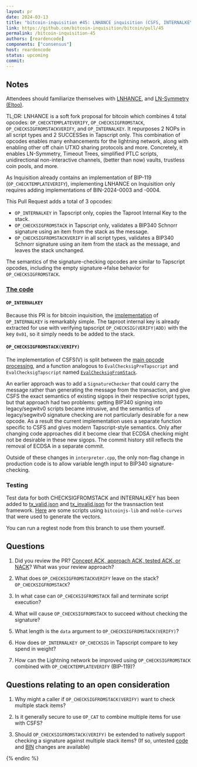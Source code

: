 ```yaml
---
layout: pr
date: 2024-03-13
title: "bitcoin-inquisition #45: LNHANCE inquisition (CSFS, INTERNALKEY)"
link: https://github.com/bitcoin-inquisition/bitcoin/pull/45
permalink: /bitcoin-inquisition-45
authors: [reardencode]
components: ["consensus"]
host: reardencode
status: upcoming
commit:
---
```


## Notes

Attendees should familiarize themselves with
[LNHANCE](https://delvingbitcoin.org/t/lnhance-bips-and-implementation/376),
and [LN-Symmetry (Eltoo)](https://bitcoinops.org/en/topics/eltoo/).

TL;DR: LNHANCE is a soft fork proposal for bitcoin which combines 4 total
opcodes: `OP_CHECKTEMPLATEVERIFY`, `OP_CHECKSIGFROMSTACK`,
`OP_CHECKSIGFROMSTACKVERIFY`, and `OP_INTERNALKEY`. It repurposes 2 NOPs in
all script types and 2 SUCCESSes in Tapscript only. This combination of
opcodes enables many enhancements for the lightning network, along with
enabling other off chain UTXO sharing protocols and more. Concretely, it
enables LN-Symmetry, Timeout Trees, simplified PTLC scripts, unidirectional
non-interactive channels, (better than now) vaults, trustless coin pools, and
more.



As Inquisition already contains an implementation of BIP-119
(`OP_CHECKTEMPLATEVERIFY`), implementing LNHANCE on Inquisition only requires
adding implementations of BIN-2024-0003 and -0004.

This Pull Request adds a total of 3 opcodes:
* `OP_INTERNALKEY` in Tapscript only, copies the Taproot Internal Key to the
  stack.
* `OP_CHECKSIGFROMSTACK` in Tapscript only, validates a BIP340 Schnorr
  signature using an item from the stack as the message.
* `OP_CHECKSIGFROMSTACKVERIFY` in all script types, validates a BIP340 Schnorr
  signature using an item from the stack as the message, and leaves the stack
  unchanged.

The semantics of the signature-checking opcodes are similar to Tapscript
opcodes, including the empty signature->false behavior for
`OP_CHECKSIGFROMSTACK`.

### [The code](https://github.com/bitcoin-core-review-club/bitcoin/tree/prbitcoin-inquisition-45)

#### `OP_INTERNALKEY`

Because this PR is for bitcoin inquisition, the
[implementation](https://github.com/bitcoin-core-review-club/bitcoin/blob/prbitcoin-inquisition-45/src/script/interpreter.cpp#L1309)
of `OP_INTERNALKEY` is remarkably simple. The taproot internal key is already
extracted for use with verifying tapscript `OP_CHECKSIG(VERIFY|ADD)` with the
key `0x01`, so it simply needs to be added to the stack.

#### `OP_CHECKSIGFROMSTACK(VERIFY)`

The implementation of CSFS(V) is split between the [main opcode
processing](https://github.com/bitcoin-core-review-club/bitcoin/blob/prbitcoin-inquisition-45/src/script/interpreter.cpp#L1318), and a function analogous to `EvalChecksigPreTapscript` and `EvalChecksigTapscript` named [`EvalChecksigFromStack`](https://github.com/bitcoin-core-review-club/bitcoin/blob/prbitcoin-inquisition-45/src/script/interpreter.cpp#L346).

An earlier approach was to add a `SignatureChecker` that could carry the
message rather than generating the message from the transaction, and give CSFS
the exact semantics of existing sigops in their respective script types, but
that approach had two problems: getting BIP340 signing into legacy/segwitv0
scripts became intrusive, and the semantics of legacy/segwitv0 signature
checking are not particularly desirable for a new opcode. As a result the
current implementation uses a separate function specific to CSFS and gives
modern Tapscript-style semantics. Only after changing code approaches did it
become clear that ECDSA checking might not be desirable in these new sigops.
The commit history still reflects the removal of ECDSA in a separate commit.

Outside of these changes in `interpreter.cpp`, the only non-flag change in
production code is to allow variable length input to BIP340
signature-checking.

### Testing

Test data for both CHECKSIGFROMSTACK and INTERNALKEY has been added to
[tx_valid.json](https://github.com/bitcoin-core-review-club/bitcoin/blob/prbitcoin-inquisition-45/src/test/data/tx_valid.json#L671)
and
[tx_invalid.json](https://github.com/bitcoin-core-review-club/bitcoin/blob/prbitcoin-inquisition-45/src/test/data/tx_invalid.json#L491)
for the trasnsaction test framework.
[Here](https://gist.github.com/reardencode/9dbc60a6d6e1591905d25bf4d123dfdd)
are some scripts using `bitcoinjs-lib` and `noble-curves` that were used to
generate the vectors.

You can run a regtest node from this branch to use them yourself.

## Questions

1. Did you review the PR? [Concept ACK, approach ACK, tested ACK, or NACK](https://github.com/bitcoin/bitcoin/blob/master/CONTRIBUTING.md#peer-review)? What was your review approach?

2. What does `OP_CHECKSIGFROMSTACKVERIFY` leave on the stack?
   `OP_CHECKSIGFROMSTACK`?

3. In what case can `OP_CHECKSIGFROMSTACK` fail and terminate script
   execution?

4. What will cause `OP_CHECKSIGFROMSTACK` to succeed without checking the
   signature?

4. What length is the `data` argument to `OP_CHECKSIGFROMSTACK(VERIFY)`?

5. How does `OP_INTERNALKEY OP_CHECKSIG` in Tapscript compare to key spend
   in weight?

6. How can the Lightning network be improved using `OP_CHECKSIGFROMSTACK`
   combined with `OP_CHECKTEMPLATEVERIFY` (BIP-119)?

## Questions relating to an open consideration

1. Why might a caller if `OP_CHECKSIGFROMSTACK(VERIFY)` want to check multiple
   stack items?

2. Is it generally secure to use `OP_CAT` to combine multiple items for use
   with CSFS?

3. Should `OP_CHECKSIGFROMSTACK(VERIFY)` be extended to natively support
   checking a signature against multiple stack items?
   (If so, untested
   [code](https://github.com/reardencode/bitcoin/commit/69cbe4fd7c64a64e019a3bfc7aa0ebda7f7ddcde)
   and
   [BIN](https://github.com/reardencode/binana/commit/62856f404dceb0abb2cfc2c9a76b030a39120f79)
   changes are available)

<!-- TODO: After a meeting, uncomment and add meeting log between the irc tags
## Meeting Log

### Meeting 1

{% irc %}
-->
<!-- TODO: For additional meetings, add the logs to the same irc block. This ensures line numbers keep increasing, avoiding hyperlink conflicts for identical line numbers across meetings.

### Meeting 2

-->
{% endirc %}
